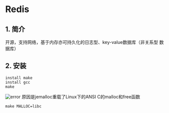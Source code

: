 # Redis

## 1. 简介
开源，支持网络，基于内存亦可持久化的日志型、key-value数据库（非关系型
数据库）

## 2. 安装
```shell
install make
install gcc
make
```
![error](https://github.com/CookedFox/pics/blob/master/db/redis/redis1.png?raw=true)
原因是jemalloc重载了Linux下的ANSI C的malloc和free函数
```
make MALLOC=libc
```